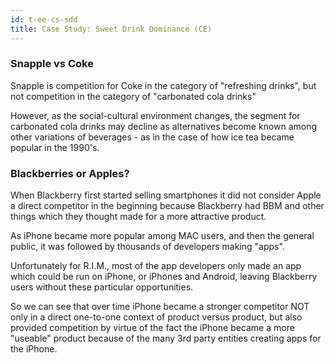 ```yaml
---
id: t-ee-cs-sdd
title: Case Study: Sweet Drink Dominance (CE)
---
```


### Snapple vs Coke

Snapple is competition for Coke in the category of "refreshing drinks", but not competition in the category of "carbonated cola drinks"

However, as the social-cultural environment changes, the segment for carbonated cola drinks may decline as alternatives become known among other variations of beverages - as in the case of how ice tea became popular in the 1990's.

### Blackberries or Apples?

When Blackberry first started selling smartphones it did not consider Apple a direct competitor in the beginning because Blackberry had BBM and other things which they thought made for a more attractive product.

As iPhone became more popular among MAC users, and then the general public, it was followed by thousands of developers making "apps".

Unfortunately for R.I.M., most of the app developers only made an app which could be run on iPhone, or iPhones and Android, leaving Blackberry users without these particular opportunities.

So we can see that over time iPhone became a stronger competitor NOT only in a direct one-to-one context of product versus product, but also provided competition by virtue of the fact the iPhone became a more "useable" product because of the many 3rd party entities creating apps for the iPhone.
